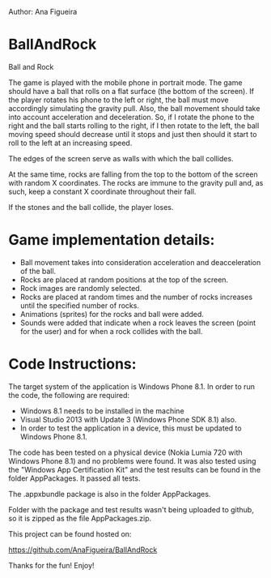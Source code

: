 Author: Ana Figueira

BallAndRock
===========

Ball and Rock

The game is played with the mobile phone in portrait mode. The game should have a ball that rolls on a flat surface (the bottom of the screen). If the player rotates his phone to the left or right, the ball must move accordingly simulating the gravity pull. Also, the ball movement should take into account acceleration and deceleration. So, if I rotate the phone to the right and the ball starts rolling to the right, if I then rotate to the left, the ball moving speed should decrease until it stops and just then should it start to roll to the left at an increasing speed.

The edges of the screen serve as walls with which the ball collides.  

At the same time, rocks are falling from the top to the bottom of the screen with random X coordinates. The rocks are immune to the gravity pull and, as such, keep a constant X coordinate throughout their fall.

If the stones and the ball collide, the player loses.

Game implementation details:
============================

- Ball movement takes into consideration acceleration and deacceleration of the ball.
- Rocks are placed at random positions at the top of the screen. 
- Rock images are randomly selected.
- Rocks are placed at random times and the number of rocks increases until the specified number of rocks.
- Animations (sprites) for the rocks and ball were added.
- Sounds were added that indicate when a rock leaves the screen (point for the user) and for when a rock collides with the ball.


Code Instructions:
==================

The target system of the application is Windows Phone 8.1. 
In order to run the code, the following are required:
- Windows 8.1 needs to be installed in the machine
- Visual Studio 2013 with Update 3 (Windows Phone SDK 8.1) also.
- In order to test the application in a device, this must be updated to Windows Phone 8.1. 


The code has been tested on a physical device (Nokia Lumia 720 with Windows Phone 8.1) and no problems were found.
It was also tested using the "Windows App Certification Kit" and the test results can be found in the folder AppPackages. It passed all tests. 

The .appxbundle package is also in the folder AppPackages.

Folder with the package and test results wasn't being uploaded to github, so it is zipped as the file AppPackages.zip. 

This project can be found hosted on:

https://github.com/AnaFigueira/BallAndRock 


Thanks for the fun!
Enjoy!